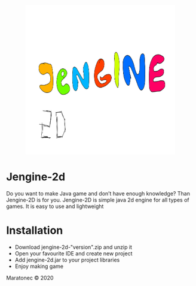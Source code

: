 <p align="center">
  <img width="400" height="400" src="0AA242A8-58B5-4B23-8BC4-2CDE703C96BB.png">
</p>

# Jengine-2d
Do you want to make Java game and don’t have enough knowledge? Than Jengine-2D is for you. Jengine-2D is simple java 2d engine for all types of games. It is easy to use and lightweight  
# Installation
- Download jengine-2d-"version".zip and unzip it
- Open your favourite IDE and create new project
- Add jengine-2d.jar to your project libraries
- Enjoy making game


Maratonec © 2020
